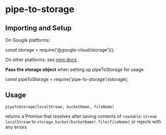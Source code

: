 # pipe-to-storage

## Importing and Setup

On Google platforms:

const storage = require('@google-cloud/storage')();

On other platforms: see [npm docs](https://www.npmjs.com/package/@google-cloud/storage)

**Pass the storage object** when setting up pipeToStorage for usage

const pipeToStorage = require('pipe-to-storage')(storage);

## Usage

    pipeToStorage(localStream, bucketName, fileName)

returns a Promise that resolves after saving contents of `readable-stream`
`localStream` to `storage.bucket(bucketName).file(fileName)` or rejects
with any errors




